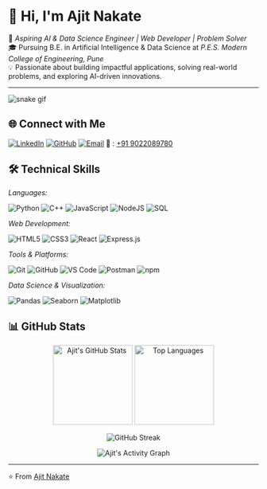  # 👋 Hi, I'm Ajit Nakate  

🚀 *Aspiring AI & Data Science Engineer | Web Developer | Problem Solver*  
🎓 Pursuing B.E. in Artificial Intelligence & Data Science at *P.E.S. Modern College of Engineering, Pune*  
💡 Passionate about building impactful applications, solving real-world problems, and exploring AI-driven innovations.  

---
![snake gif](https://github.com/YOUR_USERNAME/YOUR_USERNAME/blob/output/github-contribution-grid-snake.svg)


## 🌐 Connect with Me  
[![LinkedIn](https://img.shields.io/badge/LinkedIn-0A66C2?logo=linkedin&logoColor=white)](http://www.linkedin.com/in/ajit-nakate-6156652a6) [![GitHub](https://img.shields.io/badge/GitHub-171515?logo=github&logoColor=white)](https://github.com/aj2k4) [![Email](https://img.shields.io/badge/Gmail-D14836?logo=gmail&logoColor=white)](mailto:ajitnakate3@gmail.com) 
📱 : [+91 9022089780](tel:+919022089780)  



## 🛠 Technical Skills  

*Languages:*  

![Python](https://img.shields.io/badge/Python-3776AB?logo=python&logoColor=white) ![C++](https://img.shields.io/badge/C++-00599C?logo=cplusplus&logoColor=white) ![JavaScript](https://img.shields.io/badge/JavaScript-F7DF1E?logo=javascript&logoColor=black) ![NodeJS](https://img.shields.io/badge/Node.js-339933?logo=node.js&logoColor=white) ![SQL](https://img.shields.io/badge/SQL-336791?logo=postgresql&logoColor=white)


*Web Development:* 

![HTML5](https://img.shields.io/badge/HTML5-E34F26?logo=html5&logoColor=white)  ![CSS3](https://img.shields.io/badge/CSS3-1572B6?logo=css3&logoColor=white)  ![React](https://img.shields.io/badge/React-61DAFB?logo=react&logoColor=black)  ![Express.js](https://img.shields.io/badge/Express.js-000000?logo=express&logoColor=white)  
 

*Tools & Platforms:* 

![Git](https://img.shields.io/badge/Git-F05032?logo=git&logoColor=white) ![GitHub](https://img.shields.io/badge/GitHub-181717?logo=github&logoColor=white) ![VS Code](https://img.shields.io/badge/VS%20Code-007ACC?logo=visualstudiocode&logoColor=white) ![Postman](https://img.shields.io/badge/Postman-FF6C37?logo=postman&logoColor=white) ![npm](https://img.shields.io/badge/npm-CB3837?logo=npm&logoColor=white)

*Data Science & Visualization:*  

![Pandas](https://img.shields.io/badge/Pandas-150458?logo=pandas&logoColor=white) ![Seaborn](https://img.shields.io/badge/Seaborn-3776AB?logoColor=white) ![Matplotlib](https://img.shields.io/badge/Matplotlib-0C55A5?logoColor=white)  



## 📊 GitHub Stats  

<p align="center">
  <img src="https://github-readme-stats.vercel.app/api?username=AjitNakate&show_icons=true&theme=tokyonight" alt="Ajit's GitHub Stats" height="160"/>
  <img src="https://github-readme-stats.vercel.app/api/top-langs/?username=AjitNakate&layout=compact&theme=tokyonight" alt="Top Languages" height="160"/>
</p>

<p align="center">
  <img src="https://streak-stats.demolab.com?user=AjitNakate&theme=tokyonight&border_radius=10" alt="GitHub Streak"/>
</p>

<p align="center">
  <img src="https://github-readme-activity-graph.vercel.app/graph?username=AjitNakate&theme=tokyo-night" alt="Ajit's Activity Graph"/>
</p>

---

⭐ From [Ajit Nakate](https://github.com/AjitNakate)
